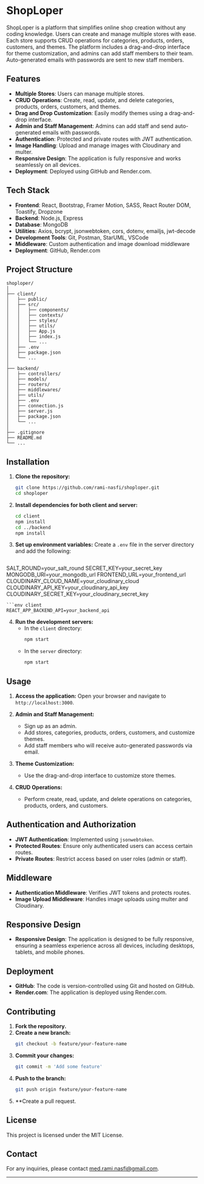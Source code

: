 # ShopLoper

ShopLoper is a platform that simplifies online shop creation without any coding knowledge. Users can create and manage multiple stores with ease. Each store supports CRUD operations for categories, products, orders, customers, and themes. The platform includes a drag-and-drop interface for theme customization, and admins can add staff members to their team. Auto-generated emails with passwords are sent to new staff members.

## Features

- **Multiple Stores**: Users can manage multiple stores.
- **CRUD Operations**: Create, read, update, and delete categories, products, orders, customers, and themes.
- **Drag and Drop Customization**: Easily modify themes using a drag-and-drop interface.
- **Admin and Staff Management**: Admins can add staff and send auto-generated emails with passwords.
- **Authentication**: Protected and private routes with JWT authentication.
- **Image Handling**: Upload and manage images with Cloudinary and multer.
- **Responsive Design**: The application is fully responsive and works seamlessly on all devices.
- **Deployment**: Deployed using GitHub and Render.com.

## Tech Stack

- **Frontend**: React, Bootstrap, Framer Motion, SASS, React Router DOM, Toastify, Dropzone
- **Backend**: Node.js, Express
- **Database**: MongoDB
- **Utilities**: Axios, bcrypt, jsonwebtoken, cors, dotenv, emailjs, jwt-decode
- **Development Tools**: Git, Postman, StarUML, VSCode
- **Middleware**: Custom authentication and image download middleware
- **Deployment**: GitHub, Render.com

## Project Structure

```plaintext
shoploper/
│
├── client/
│   ├── public/
│   ├── src/
│   │   ├── components/
│   │   ├── contexts/
│   │   ├── styles/
│   │   ├── utils/
│   │   ├── App.js
│   │   ├── index.js
│   │   └── ...
│   ├── .env
│   ├── package.json
│   └── ...
│
├── backend/
│   ├── controllers/
│   ├── models/
│   ├── routers/
│   ├── middlewares/
│   ├── utils/
│   ├── .env
│   ├── connection.js
│   ├── server.js
│   ├── package.json
│   └── ...
│
├── .gitignore
├── README.md
└── ...
```

## Installation

1. **Clone the repository:**

   ```sh
   git clone https://github.com/rami-nasfi/shoploper.git
   cd shoploper
   ```

2. **Install dependencies for both client and server:**

   ```sh
   cd client
   npm install
   cd ../backend
   npm install
   ```

3. **Set up environment variables:** Create a `.env` file in the server directory and add the following:

   ```env backend 
  SALT_ROUND=your_salt_round
  SECRET_KEY=your_secret_key
  MONGODB_URI=your_mongodb_url
  FRONTEND_URL=your_frontend_url
  CLOUDINARY_CLOUD_NAME=your_cloudinary_cloud
  CLOUDINARY_API_KEY=your_cloudinary_api_key
  CLOUDINARY_SECRET_KEY=your_cloudinary_secret_key
   ```
```env client 
  REACT_APP_BACKEND_API=your_backend_api
   ```

4. **Run the development servers:**
   - In the `client` directory:
     ```sh
     npm start
     ```
   - In the `server` directory:
     ```sh
     npm start
     ```

## Usage

1. **Access the application:** Open your browser and navigate to `http://localhost:3000`.

2. **Admin and Staff Management:**

   - Sign up as an admin.
   - Add stores, categories, products, orders, customers, and customize themes.
   - Add staff members who will receive auto-generated passwords via email.

3. **Theme Customization:**

   - Use the drag-and-drop interface to customize store themes.

4. **CRUD Operations:**
   - Perform create, read, update, and delete operations on categories, products, orders, and customers.

## Authentication and Authorization

- **JWT Authentication**: Implemented using `jsonwebtoken`.
- **Protected Routes**: Ensure only authenticated users can access certain routes.
- **Private Routes**: Restrict access based on user roles (admin or staff).

## Middleware

- **Authentication Middleware**: Verifies JWT tokens and protects routes.
- **Image Upload Middleware**: Handles image uploads using multer and Cloudinary.

## Responsive Design

- **Responsive Design**: The application is designed to be fully responsive, ensuring a seamless experience across all devices, including desktops, tablets, and mobile phones.

## Deployment

- **GitHub**: The code is version-controlled using Git and hosted on GitHub.
- **Render.com**: The application is deployed using Render.com.

## Contributing

1. **Fork the repository.**
2. **Create a new branch:**
   ```sh
   git checkout -b feature/your-feature-name
   ```
3. **Commit your changes:**
   ```sh
   git commit -m 'Add some feature'
   ```
4. **Push to the branch:**
   ```sh
   git push origin feature/your-feature-name
   ```
5. \*\*Create a pull request.

## License

This project is licensed under the MIT License.

## Contact

For any inquiries, please contact [med.rami.nasfi@gmail.com](mailto:med.rami.nasfi@gmail.com).

---
